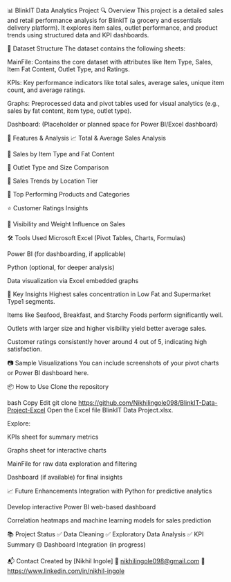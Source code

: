 📊 BlinkIT Data Analytics Project
🔍 Overview
This project is a detailed sales and retail performance analysis for BlinkIT (a grocery and essentials delivery platform). It explores item sales, outlet performance, and product trends using structured data and KPI dashboards.

📁 Dataset Structure
The dataset contains the following sheets:

MainFile: Contains the core dataset with attributes like Item Type, Sales, Item Fat Content, Outlet Type, and Ratings.

KPIs: Key performance indicators like total sales, average sales, unique item count, and average ratings.

Graphs: Preprocessed data and pivot tables used for visual analytics (e.g., sales by fat content, item type, outlet type).

Dashboard: (Placeholder or planned space for Power BI/Excel dashboard)

🧪 Features & Analysis
📈 Total & Average Sales Analysis

🛒 Sales by Item Type and Fat Content

🏬 Outlet Type and Size Comparison

🌆 Sales Trends by Location Tier

🎯 Top Performing Products and Categories

⭐ Customer Ratings Insights

🔢 Visibility and Weight Influence on Sales

🛠 Tools Used
Microsoft Excel (Pivot Tables, Charts, Formulas)

Power BI (for dashboarding, if applicable)

Python (optional, for deeper analysis)

Data visualization via Excel embedded graphs

📌 Key Insights
Highest sales concentration in Low Fat and Supermarket Type1 segments.

Items like Seafood, Breakfast, and Starchy Foods perform significantly well.

Outlets with larger size and higher visibility yield better average sales.

Customer ratings consistently hover around 4 out of 5, indicating high satisfaction.

📷 Sample Visualizations
You can include screenshots of your pivot charts or Power BI dashboard here.

📦 How to Use
Clone the repository

bash
Copy
Edit
git clone https://github.com/Nikhilingole098/BlinkIT-Data-Project-Excel
Open the Excel file BlinkIT Data Project.xlsx.

Explore:

KPIs sheet for summary metrics

Graphs sheet for interactive charts

MainFile for raw data exploration and filtering

Dashboard (if available) for final insights

📈 Future Enhancements
Integration with Python for predictive analytics

Develop interactive Power BI web-based dashboard

Correlation heatmaps and machine learning models for sales prediction

📚 Project Status
✅ Data Cleaning
✅ Exploratory Data Analysis
✅ KPI Summary
🟡 Dashboard Integration (in progress)

📬 Contact
Created by [Nikhil Ingole]
📧 nikhilingole098@gmail.com
🔗 https://www.linkedin.com/in/nikhil-ingole


